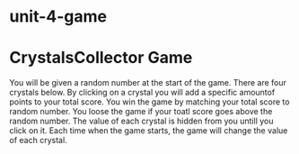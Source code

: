 # unit-4-game

# CrystalsCollector Game
  You will be given a random number at the start of the game. There are four crystals below. By clicking on a crystal you will add a specific amountof points to your total score. You win the game by matching your total score to random number. You loose the game if your toatl score goes above the random number. The value of each crystal is hidden from you untill you click on it.       Each time when the game starts, the game will change the value of each crystal.